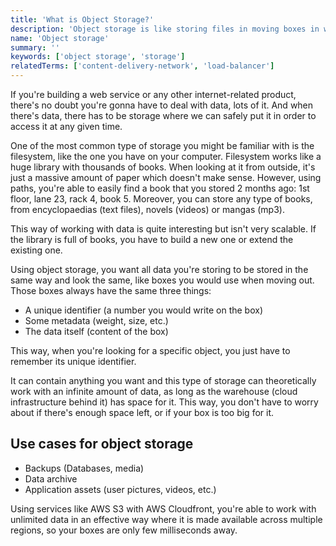 ```yaml
---
title: 'What is Object Storage?'
description: 'Object storage is like storing files in moving boxes in warehouses: easy to search and scalable to infinity.'
name: 'Object storage'
summary: ''
keywords: ['object storage', 'storage']
relatedTerms: ['content-delivery-network', 'load-balancer']
---
```


If you're building a web service or any other internet-related product, there's no doubt you're gonna have to deal with data, lots of it. And when there's data, there has to be storage where we can safely put it in order to access it at any given time.

One of the most common type of storage you might be familiar with is the filesystem, like the one you have on your computer. Filesystem works like a huge library with thousands of books. When looking at it from outside, it's just a massive amount of paper which doesn't make sense. However, using paths, you're able to easily find a book that you stored 2 months ago: 1st floor, lane 23, rack 4, book 5. Moreover, you can store any type of books, from encyclopaedias (text files), novels (videos) or mangas (mp3).

This way of working with data is quite interesting but isn't very scalable. If the library is full of books, you have to build a new one or extend the existing one.

Using object storage, you want all data you're storing to be stored in the same way and look the same, like boxes you would use when moving out. Those boxes always have the same three things:

- A unique identifier (a number you would write on the box)
- Some metadata (weight, size, etc.)
- The data itself (content of the box)

This way, when you're looking for a specific object, you just have to remember its unique identifier.

It can contain anything you want and this type of storage can theoretically work with an infinite amount of data, as long as the warehouse (cloud infrastructure behind it) has space for it. This way, you don't have to worry about if there's enough space left, or if your box is too big for it.

## Use cases for object storage

- Backups (Databases, media)
- Data archive
- Application assets (user pictures, videos, etc.)

Using services like AWS S3 with AWS Cloudfront, you're able to work with unlimited data in an effective way where it is made available across multiple regions, so your boxes are only few milliseconds away.
